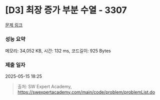 # [D3] 최장 증가 부분 수열 - 3307 

[문제 링크](https://swexpertacademy.com/main/code/problem/problemDetail.do?contestProbId=AWBOKg-a6l0DFAWr) 

### 성능 요약

메모리: 34,052 KB, 시간: 132 ms, 코드길이: 925 Bytes

### 제출 일자

2025-05-15 18:25



> 출처: SW Expert Academy, https://swexpertacademy.com/main/code/problem/problemList.do